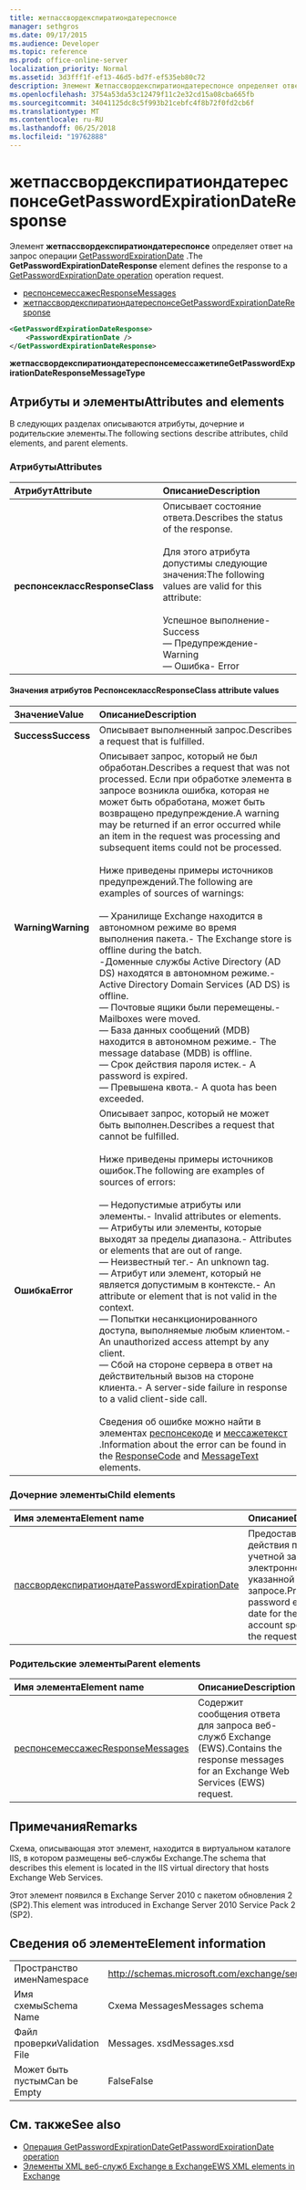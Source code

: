 ```yaml
---
title: жетпассвордекспиратиондатереспонсе
manager: sethgros
ms.date: 09/17/2015
ms.audience: Developer
ms.topic: reference
ms.prod: office-online-server
localization_priority: Normal
ms.assetid: 3d3fff1f-ef13-46d5-bd7f-ef535eb80c72
description: Элемент Жетпассвордекспиратиондатереспонсе определяет ответ на запрос операции GetPasswordExpirationDate.
ms.openlocfilehash: 3754a53da53c12479f11c2e32cd15a08cba665fb
ms.sourcegitcommit: 34041125dc8c5f993b21cebfc4f8b72f0fd2cb6f
ms.translationtype: MT
ms.contentlocale: ru-RU
ms.lasthandoff: 06/25/2018
ms.locfileid: "19762888"
---
```

# <a name="getpasswordexpirationdateresponse"></a><span data-ttu-id="705a1-103">жетпассвордекспиратиондатереспонсе</span><span class="sxs-lookup"><span data-stu-id="705a1-103">GetPasswordExpirationDateResponse</span></span>

<span data-ttu-id="705a1-104">Элемент **жетпассвордекспиратиондатереспонсе** определяет ответ на запрос операции [GetPasswordExpirationDate](getpasswordexpirationdate-operation.md) .</span><span class="sxs-lookup"><span data-stu-id="705a1-104">The **GetPasswordExpirationDateResponse** element defines the response to a [GetPasswordExpirationDate operation](getpasswordexpirationdate-operation.md) operation request.</span></span> 
  
- [<span data-ttu-id="705a1-105">респонсемессажес</span><span class="sxs-lookup"><span data-stu-id="705a1-105">ResponseMessages</span></span>](responsemessages.md)
- [<span data-ttu-id="705a1-106">жетпассвордекспиратиондатереспонсе</span><span class="sxs-lookup"><span data-stu-id="705a1-106">GetPasswordExpirationDateResponse</span></span>](getpasswordexpirationdateresponse.md)
  
```XML
<GetPasswordExpirationDateResponse>
    <PasswordExpirationDate />
</GetPasswordExpirationDateResponse>
```

 <span data-ttu-id="705a1-107">**жетпассвордекспиратиондатереспонсемессажетипе**</span><span class="sxs-lookup"><span data-stu-id="705a1-107">**GetPasswordExpirationDateResponseMessageType**</span></span>
## <a name="attributes-and-elements"></a><span data-ttu-id="705a1-108">Атрибуты и элементы</span><span class="sxs-lookup"><span data-stu-id="705a1-108">Attributes and elements</span></span>

<span data-ttu-id="705a1-109">В следующих разделах описываются атрибуты, дочерние и родительские элементы.</span><span class="sxs-lookup"><span data-stu-id="705a1-109">The following sections describe attributes, child elements, and parent elements.</span></span>
  
### <a name="attributes"></a><span data-ttu-id="705a1-110">Атрибуты</span><span class="sxs-lookup"><span data-stu-id="705a1-110">Attributes</span></span>

|<span data-ttu-id="705a1-111">**Атрибут**</span><span class="sxs-lookup"><span data-stu-id="705a1-111">**Attribute**</span></span>|<span data-ttu-id="705a1-112">**Описание**</span><span class="sxs-lookup"><span data-stu-id="705a1-112">**Description**</span></span>|
|:-----|:-----|
|<span data-ttu-id="705a1-113">**респонсекласс**</span><span class="sxs-lookup"><span data-stu-id="705a1-113">**ResponseClass**</span></span> <br/> | <span data-ttu-id="705a1-114">Описывает состояние ответа.</span><span class="sxs-lookup"><span data-stu-id="705a1-114">Describes the status of the response.</span></span> <br/><br/><span data-ttu-id="705a1-115">Для этого атрибута допустимы следующие значения:</span><span class="sxs-lookup"><span data-stu-id="705a1-115">The following values are valid for this attribute:</span></span>  <br/><br/><span data-ttu-id="705a1-116">Успешное выполнение</span><span class="sxs-lookup"><span data-stu-id="705a1-116">-  Success</span></span>  <br/><span data-ttu-id="705a1-117">— Предупреждение</span><span class="sxs-lookup"><span data-stu-id="705a1-117">-  Warning</span></span>  <br/><span data-ttu-id="705a1-118">— Ошибка</span><span class="sxs-lookup"><span data-stu-id="705a1-118">-  Error</span></span>  <br/> |
   
#### <a name="responseclass-attribute-values"></a><span data-ttu-id="705a1-119">Значения атрибутов Респонсекласс</span><span class="sxs-lookup"><span data-stu-id="705a1-119">ResponseClass attribute values</span></span>

|<span data-ttu-id="705a1-120">**Значение**</span><span class="sxs-lookup"><span data-stu-id="705a1-120">**Value**</span></span>|<span data-ttu-id="705a1-121">**Описание**</span><span class="sxs-lookup"><span data-stu-id="705a1-121">**Description**</span></span>|
|:-----|:-----|
|<span data-ttu-id="705a1-122">**Success**</span><span class="sxs-lookup"><span data-stu-id="705a1-122">**Success**</span></span> <br/> |<span data-ttu-id="705a1-123">Описывает выполненный запрос.</span><span class="sxs-lookup"><span data-stu-id="705a1-123">Describes a request that is fulfilled.</span></span>  <br/> |
|<span data-ttu-id="705a1-124">**Warning**</span><span class="sxs-lookup"><span data-stu-id="705a1-124">**Warning**</span></span> <br/> | <span data-ttu-id="705a1-125">Описывает запрос, который не был обработан.</span><span class="sxs-lookup"><span data-stu-id="705a1-125">Describes a request that was not processed.</span></span> <span data-ttu-id="705a1-126">Если при обработке элемента в запросе возникла ошибка, которая не может быть обработана, может быть возвращено предупреждение.</span><span class="sxs-lookup"><span data-stu-id="705a1-126">A warning may be returned if an error occurred while an item in the request was processing and subsequent items could not be processed.</span></span><br/><br/> <span data-ttu-id="705a1-127">Ниже приведены примеры источников предупреждений.</span><span class="sxs-lookup"><span data-stu-id="705a1-127">The following are examples of sources of warnings:</span></span>  <br/><br/><span data-ttu-id="705a1-128">— Хранилище Exchange находится в автономном режиме во время выполнения пакета.</span><span class="sxs-lookup"><span data-stu-id="705a1-128">-  The Exchange store is offline during the batch.</span></span>  <br/><span data-ttu-id="705a1-129">-Доменные службы Active Directory (AD DS) находятся в автономном режиме.</span><span class="sxs-lookup"><span data-stu-id="705a1-129">-  Active Directory Domain Services (AD DS) is offline.</span></span>  <br/><span data-ttu-id="705a1-130">— Почтовые ящики были перемещены.</span><span class="sxs-lookup"><span data-stu-id="705a1-130">-  Mailboxes were moved.</span></span>  <br/><span data-ttu-id="705a1-131">— База данных сообщений (MDB) находится в автономном режиме.</span><span class="sxs-lookup"><span data-stu-id="705a1-131">-  The message database (MDB) is offline.</span></span>  <br/><span data-ttu-id="705a1-132">— Срок действия пароля истек.</span><span class="sxs-lookup"><span data-stu-id="705a1-132">-  A password is expired.</span></span>  <br/><span data-ttu-id="705a1-133">— Превышена квота.</span><span class="sxs-lookup"><span data-stu-id="705a1-133">-  A quota has been exceeded.</span></span>  <br/> |
|<span data-ttu-id="705a1-134">**Ошибка**</span><span class="sxs-lookup"><span data-stu-id="705a1-134">**Error**</span></span> <br/> | <span data-ttu-id="705a1-135">Описывает запрос, который не может быть выполнен.</span><span class="sxs-lookup"><span data-stu-id="705a1-135">Describes a request that cannot be fulfilled.</span></span> <br/><br/><span data-ttu-id="705a1-136">Ниже приведены примеры источников ошибок.</span><span class="sxs-lookup"><span data-stu-id="705a1-136">The following are examples of sources of errors:</span></span>  <br/><br/><span data-ttu-id="705a1-137">— Недопустимые атрибуты или элементы.</span><span class="sxs-lookup"><span data-stu-id="705a1-137">-  Invalid attributes or elements.</span></span>  <br/><span data-ttu-id="705a1-138">— Атрибуты или элементы, которые выходят за пределы диапазона.</span><span class="sxs-lookup"><span data-stu-id="705a1-138">-  Attributes or elements that are out of range.</span></span>  <br/><span data-ttu-id="705a1-139">— Неизвестный тег.</span><span class="sxs-lookup"><span data-stu-id="705a1-139">-  An unknown tag.</span></span>  <br/><span data-ttu-id="705a1-140">— Атрибут или элемент, который не является допустимым в контексте.</span><span class="sxs-lookup"><span data-stu-id="705a1-140">-  An attribute or element that is not valid in the context.</span></span>  <br/><span data-ttu-id="705a1-141">— Попытки несанкционированного доступа, выполняемые любым клиентом.</span><span class="sxs-lookup"><span data-stu-id="705a1-141">-  An unauthorized access attempt by any client.</span></span>  <br/><span data-ttu-id="705a1-142">— Сбой на стороне сервера в ответ на действительный вызов на стороне клиента.</span><span class="sxs-lookup"><span data-stu-id="705a1-142">-  A server-side failure in response to a valid client-side call.</span></span>  <br/><br/>  <span data-ttu-id="705a1-143">Сведения об ошибке можно найти в элементах [респонсекоде](responsecode.md) и [мессажетекст](messagetext.md) .</span><span class="sxs-lookup"><span data-stu-id="705a1-143">Information about the error can be found in the [ResponseCode](responsecode.md) and [MessageText](messagetext.md) elements.</span></span>  <br/> |
   
### <a name="child-elements"></a><span data-ttu-id="705a1-144">Дочерние элементы</span><span class="sxs-lookup"><span data-stu-id="705a1-144">Child elements</span></span>

|<span data-ttu-id="705a1-145">**Имя элемента**</span><span class="sxs-lookup"><span data-stu-id="705a1-145">**Element name**</span></span>|<span data-ttu-id="705a1-146">**Описание**</span><span class="sxs-lookup"><span data-stu-id="705a1-146">**Description**</span></span>|
|:-----|:-----|
|[<span data-ttu-id="705a1-147">пассвордекспиратиондате</span><span class="sxs-lookup"><span data-stu-id="705a1-147">PasswordExpirationDate</span></span>](passwordexpirationdate.md) <br/> |<span data-ttu-id="705a1-148">Предоставляет срок действия пароля для учетной записи электронной почты, указанной в запросе.</span><span class="sxs-lookup"><span data-stu-id="705a1-148">Provides the password expiration date for the email account specified in the request.</span></span>  <br/> |
   
### <a name="parent-elements"></a><span data-ttu-id="705a1-149">Родительские элементы</span><span class="sxs-lookup"><span data-stu-id="705a1-149">Parent elements</span></span>

|<span data-ttu-id="705a1-150">**Имя элемента**</span><span class="sxs-lookup"><span data-stu-id="705a1-150">**Element name**</span></span>|<span data-ttu-id="705a1-151">**Описание**</span><span class="sxs-lookup"><span data-stu-id="705a1-151">**Description**</span></span>|
|:-----|:-----|
|[<span data-ttu-id="705a1-152">респонсемессажес</span><span class="sxs-lookup"><span data-stu-id="705a1-152">ResponseMessages</span></span>](responsemessages.md) <br/> |<span data-ttu-id="705a1-153">Содержит сообщения ответа для запроса веб-служб Exchange (EWS).</span><span class="sxs-lookup"><span data-stu-id="705a1-153">Contains the response messages for an Exchange Web Services (EWS) request.</span></span>  <br/> |
   
## <a name="remarks"></a><span data-ttu-id="705a1-154">Примечания</span><span class="sxs-lookup"><span data-stu-id="705a1-154">Remarks</span></span>

<span data-ttu-id="705a1-155">Схема, описывающая этот элемент, находится в виртуальном каталоге IIS, в котором размещены веб-службы Exchange.</span><span class="sxs-lookup"><span data-stu-id="705a1-155">The schema that describes this element is located in the IIS virtual directory that hosts Exchange Web Services.</span></span>
  
<span data-ttu-id="705a1-156">Этот элемент появился в Exchange Server 2010 с пакетом обновления 2 (SP2).</span><span class="sxs-lookup"><span data-stu-id="705a1-156">This element was introduced in Exchange Server 2010 Service Pack 2 (SP2).</span></span>
  
## <a name="element-information"></a><span data-ttu-id="705a1-157">Сведения об элементе</span><span class="sxs-lookup"><span data-stu-id="705a1-157">Element information</span></span>

|||
|:-----|:-----|
|<span data-ttu-id="705a1-158">Пространство имен</span><span class="sxs-lookup"><span data-stu-id="705a1-158">Namespace</span></span>  <br/> |http://schemas.microsoft.com/exchange/services/2006/messages  <br/> |
|<span data-ttu-id="705a1-159">Имя схемы</span><span class="sxs-lookup"><span data-stu-id="705a1-159">Schema Name</span></span>  <br/> |<span data-ttu-id="705a1-160">Схема Messages</span><span class="sxs-lookup"><span data-stu-id="705a1-160">Messages schema</span></span>  <br/> |
|<span data-ttu-id="705a1-161">Файл проверки</span><span class="sxs-lookup"><span data-stu-id="705a1-161">Validation File</span></span>  <br/> |<span data-ttu-id="705a1-162">Messages. xsd</span><span class="sxs-lookup"><span data-stu-id="705a1-162">Messages.xsd</span></span>  <br/> |
|<span data-ttu-id="705a1-163">Может быть пустым</span><span class="sxs-lookup"><span data-stu-id="705a1-163">Can be Empty</span></span>  <br/> |<span data-ttu-id="705a1-164">False</span><span class="sxs-lookup"><span data-stu-id="705a1-164">False</span></span>  <br/> |
   
## <a name="see-also"></a><span data-ttu-id="705a1-165">См. также</span><span class="sxs-lookup"><span data-stu-id="705a1-165">See also</span></span>

- [<span data-ttu-id="705a1-166">Операция GetPasswordExpirationDate</span><span class="sxs-lookup"><span data-stu-id="705a1-166">GetPasswordExpirationDate operation</span></span>](getpasswordexpirationdate-operation.md)
- [<span data-ttu-id="705a1-167">Элементы XML веб-служб Exchange в Exchange</span><span class="sxs-lookup"><span data-stu-id="705a1-167">EWS XML elements in Exchange</span></span>](ews-xml-elements-in-exchange.md)

